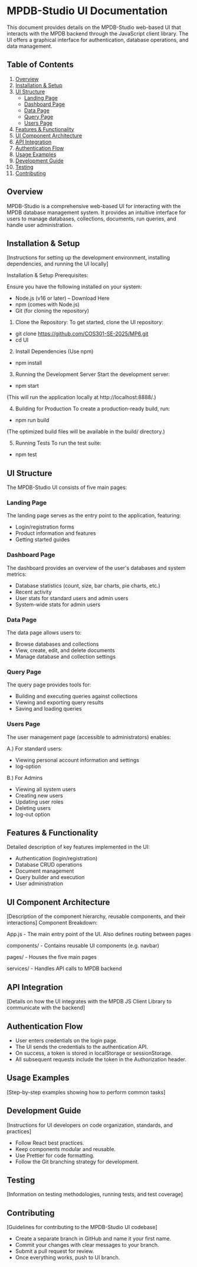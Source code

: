 # MPDB-Studio UI Documentation

This document provides details on the MPDB-Studio web-based UI that interacts with the MPDB backend through the JavaScript client library. The UI offers a graphical interface for authentication, database operations, and data management.

## Table of Contents

1. [Overview](#overview)
2. [Installation & Setup](#installation--setup)
3. [UI Structure](#ui-structure)
   - [Landing Page](#landing-page)
   - [Dashboard Page](#dashboard-page)
   - [Data Page](#data-page)
   - [Query Page](#query-page)
   - [Users Page](#users-page)
4. [Features & Functionality](#features--functionality)
5. [UI Component Architecture](#ui-component-architecture)
6. [API Integration](#api-integration)
7. [Authentication Flow](#authentication-flow)
8. [Usage Examples](#usage-examples)
9. [Development Guide](#development-guide)
10. [Testing](#testing)
11. [Contributing](#contributing)

## Overview

MPDB-Studio is a comprehensive web-based UI for interacting with the MPDB database management system. It provides an intuitive interface for users to manage databases, collections, documents, run queries, and handle user administration.

## Installation & Setup

[Instructions for setting up the development environment, installing dependencies, and running the UI locally]


Installation & Setup Prerequisites:

Ensure you have the following installed on your system:
- Node.js (v16 or later) – Download Here
- npm (comes with Node.js) 
- Git (for cloning the repository)

1. Clone the Repository:
To get started, clone the UI repository:
- git clone https://github.com/COS301-SE-2025/MP6.git
- cd UI

2. Install Dependencies
(Use npm)
- npm install

3. Running the Development Server
Start the development server:
- npm start
  
(This will run the application locally at http://localhost:8888/.)

4. Building for Production
To create a production-ready build, run:
- npm run build
  
(The optimized build files will be available in the build/ directory.)

5. Running Tests
To run the test suite:
- npm test


## UI Structure

The MPDB-Studio UI consists of five main pages:

### Landing Page

The landing page serves as the entry point to the application, featuring:
- Login/registration forms
- Product information and features
- Getting started guides

### Dashboard Page

The dashboard provides an overview of the user's databases and system metrics:
- Database statistics (count, size, bar charts, pie charts, etc.)
- Recent activity
- User stats for standard users and admin users
- System-wide stats for admin users

### Data Page

The data page allows users to:
- Browse databases and collections
- View, create, edit, and delete documents
- Manage database and collection settings

### Query Page

The query page provides tools for:
- Building and executing queries against collections
- Viewing and exporting query results
- Saving and loading queries

### Users Page

The user management page (accessible to administrators) enables:

A.) For standard users:

- Viewing personal account information and settings
- log-option

B.) For Admins

- Viewing all system users
- Creating new users
- Updating user roles
- Deleting users
- log-out option

## Features & Functionality

Detailed description of key features implemented in the UI:
- Authentication (login/registration)
- Database CRUD operations
- Document management
- Query builder and execution
- User administration

## UI Component Architecture

[Description of the component hierarchy, reusable components, and their interactions]
Component Breakdown:

App.js - The main entry point of the UI. Also defines routing between pages

components/ - Contains reusable UI components (e.g. navbar)

pages/ - Houses the five main pages

services/ - Handles API calls to MPDB backend


## API Integration

[Details on how the UI integrates with the MPDB JS Client Library to communicate with the backend]


## Authentication Flow
- User enters credentials on the login page.
- The UI sends the credentials to the authentication API.
- On success, a token is stored in localStorage or sessionStorage.
- All subsequent requests include the token in the Authorization header.


## Usage Examples

[Step-by-step examples showing how to perform common tasks]

## Development Guide

[Instructions for UI developers on code organization, standards, and practices]
- Follow React best practices.
- Keep components modular and reusable.
- Use Prettier for code formatting.
- Follow the Git branching strategy for development.


## Testing

[Information on testing methodologies, running tests, and test coverage]

## Contributing

[Guidelines for contributing to the MPDB-Studio UI codebase]
- Create a separate branch in GitHub and name it your first name.
- Commit your changes with clear messages to your branch.
- Submit a pull request for review.
- Once everything works, push to UI branch.
